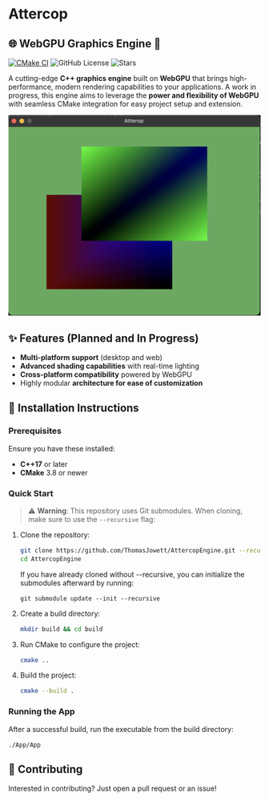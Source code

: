 # Attercop
## 🌐 WebGPU Graphics Engine 🚀

[![CMake CI](https://github.com/ThomasJowett/AttercopEngine/actions/workflows/cmake-multi-platform.yml/badge.svg)](https://github.com/ThomasJowett/AttercopEngine/actions/workflows/cmake-multi-platform.yml)
![GitHub License](https://img.shields.io/github/license/ThomasJowett/AttercopEngine)
![Stars](https://img.shields.io/github/stars/ThomasJowett/AttercopEngine?style=social)


A cutting-edge **C++ graphics engine** built on **WebGPU** that brings high-performance, modern rendering capabilities to your applications. A work in progress, this engine aims to leverage the **power and flexibility of WebGPU** with seamless CMake integration for easy project setup and extension.

![Screenshot of WebGPU Graphics Engine](screenshots/Screenshot%202024-10-25%20at%2020.01.58.png)

## ✨ Features (Planned and In Progress)

- **Multi-platform support** (desktop and web)
- **Advanced shading capabilities** with real-time lighting
- **Cross-platform compatibility** powered by WebGPU
- Highly modular **architecture for ease of customization**

## 🔧 Installation Instructions

### Prerequisites
Ensure you have these installed:
- **C++17** or later
- **CMake** 3.8 or newer

### Quick Start

> ⚠️ **Warning**: This repository uses Git submodules. When cloning, make sure to use the `--recursive` flag:


1. Clone the repository:
   ```bash
   git clone https://github.com/ThomasJowett/AttercopEngine.git --recursive
   cd AttercopEngine
   ```

   If you have already cloned without --recursive, you can initialize the submodules afterward by running:

   ```
   git submodule update --init --recursive
   ```

2. Create a build directory:
   ```bash
   mkdir build && cd build
   ```

3. Run CMake to configure the project:
   ```bash
   cmake ..
   ```

4. Build the project:
   ```bash
   cmake --build .
    ```

### Running the App
After a successful build, run the executable from the build directory:
```
./App/App
```

## 🤝 Contributing

Interested in contributing? Just open a pull request or an issue!
